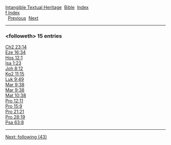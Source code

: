 [Intangible Textual Heritage](../../index)  [Bible](../index) 
[Index](index)   
[f Index](_f_)  
  [Previous](c04366)  [Next](c04368) 

------------------------------------------------------------------------

### &lt;followeth&gt; 15 entries

[Ch2 23:14](../kjv/ch2023.htm#014)  
[Eze 16:34](../kjv/eze016.htm#034)  
[Hos 12:1](../kjv/hos012.htm#001)  
[Isa 1:23](../kjv/isa001.htm#023)  
[Joh 8:12](../kjv/joh008.htm#012)  
[Kg2 11:15](../kjv/kg2011.htm#015)  
[Luk 9:49](../kjv/luk009.htm#049)  
[Mar 9:38](../kjv/mar009.htm#038)  
[Mar 9:38](../kjv/mar009.htm#038)  
[Mat 10:38](../kjv/mat010.htm#038)  
[Pro 12:11](../kjv/pro012.htm#011)  
[Pro 15:9](../kjv/pro015.htm#009)  
[Pro 21:21](../kjv/pro021.htm#021)  
[Pro 28:19](../kjv/pro028.htm#019)  
[Psa 63:8](../kjv/psa063.htm#008)  

------------------------------------------------------------------------

[Next: following (43)](c04368)
